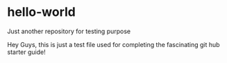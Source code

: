 # hello-world
Just another repository for testing purpose

Hey Guys, this is just a test file used for completing the fascinating git hub starter guide!
